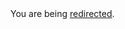 <html><body>You are being <a href="https://raw.githubusercontent.com/codefellows/seattle-301d18/master/03-jQuery-and-events/portfolio-assignment/README.md">redirected</a>.</body></html>